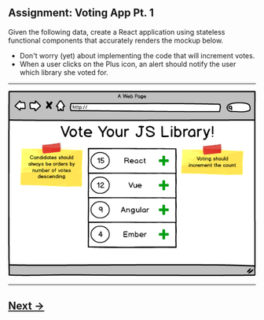 ## Assignment: Voting App Pt. 1

Given the following data, create a React application using stateless functional components that accurately renders the mockup below.

- Don't worry (yet) about implementing the code that will increment votes.
- When a user clicks on the Plus icon, an alert should notify the user which library she voted for.
---
![voting-wireframe](../00.Media/images/voting.png)

---

## [Next ->](../01.Lessons/9.PropEvents.md)